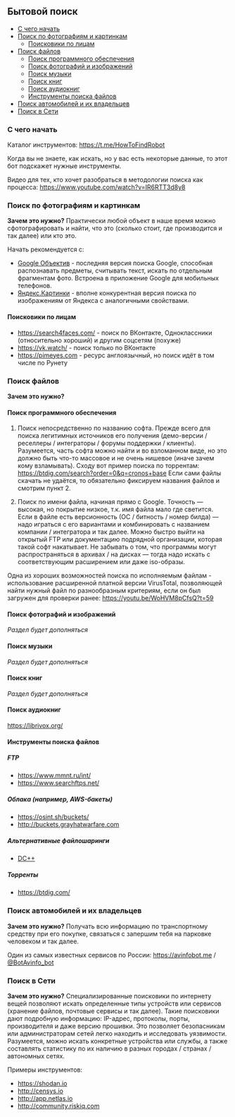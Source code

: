 ## Бытовой поиск

- [С чего начать](#с-чего-начать)
- [Поиск по фотографиям и картинкам](#поиск-по-фотографиям-и-картинкам)
  - [Поисковики по лицам](#поисковики-по-лицам)
- [Поиск файлов](#поиск-файлов)
  - [Поиск программного обеспечения](#поиск-программного-обеспечения)
  - [Поиск фотографий и изображений](#поиск-фотографий-и-изображений)
  - [Поиск музыки](#поиск-музыки)
  - [Поиск книг](#поиск-книг)
  - [Поиск аудиокниг](#поиск-аудиокниг)
  - [Инструменты поиска файлов](#инструменты-поиска-файлов)
- [Поиск автомобилей и их владельцев](#поиск-автомобилей-и-их-владельцев)
- [Поиск в Сети](#поиск-в-сети)

### С чего начать

Каталог инструментов: https://t.me/HowToFindRobot

Когда вы не знаете, как искать, но у вас есть некоторые данные, то этот бот подскажет нужные инструменты.  

Видео для тех, кто хочет разобраться в методологии поиска как процесса: https://www.youtube.com/watch?v=IR6RTT3d8y8

### Поиск по фотографиям и картинкам

**Зачем это нужно?** Практически любой объект в наше время можно сфотографировать и найти, что это (сколько стоит, где производится и так далее) или кто это. 

Начать рекомендуется с:
- [Google Объектив](https://lens.google/) - последняя версия поиска Google, способная распознавать предметы, считывать текст,
искать по отдельным фрагментам фото. Встроена в приложение Google для мобильных телефонов.
- [Яндекс.Картинки](https://yandex.ru/images/) - вполне конкурентная версия поиска по изображениям от Яндекса с аналогичными свойствами.

#### Поисковики по лицам

- https://search4faces.com/ - поиск по ВКонтакте, Одноклассники (относительно хороший) и другим соцсетям (похуже)
- https://vk.watch/ - поиск только по ВКонтакте
- https://pimeyes.com - ресурс англоязычный, но поиск идёт в том числе по Рунету

### Поиск файлов

**Зачем это нужно?** 

#### Поиск программного обеспечения

1. Поиск непосредственно по названию софта. Прежде всего для поиска легитимных источников его получения
(демо-версии / реселлеры / интеграторы / форумы поддержки / клиенты).
Разумеется, часть софта можно найти и во взломанном виде, но это должно быть что-то массовое и не очень нишевое (иначе зачем кому взламывать).
Сходу вот пример поиска по торрентам: https://btdig.com/search?order=0&q=cronos+base
Если сами файлы скачать не удаётся, то обязательно фиксируем названия файлов и смотрим пункт 2.

2. Поиск по имени файла, начиная прямо с Google. Точность — высокая, но покрытие низкое, т.к. имя файла мало где светится.
Если в файле есть версионность (ОС / битность / номер билда) — надо играться с его вариантами и комбинировать с названием компании / интегратора и так далее.
Можно быстро выйти на открытый FTP или документацию подрядной организации, которая такой софт накатывает. 
Не забывать о том, что программы могут распространяться в архивах / на дисках — тогда надо искать с соответствующим расширением или даже iso-образы.

Одна из хороших возможностей поиска по исполняемым файлам - использование расширенной платной версии VirusTotal, позволяющей найти нужный файл по разнообразным критериям, если он был загружен для проверки ранее: https://youtu.be/WoHVM8pCfsQ?t=59

#### Поиск фотографий и изображений

*Раздел будет дополняться*

#### Поиск музыки

*Раздел будет дополняться*

#### Поиск книг

*Раздел будет дополняться*

#### Поиск аудиокниг

https://librivox.org/

#### Инструменты поиска файлов

##### FTP 
- https://www.mmnt.ru/int/
- https://www.searchftps.net/

##### Облака (например, AWS-бакеты)
- https://osint.sh/buckets/
- http://buckets.grayhatwarfare.com

##### Альтернативные файлошаринги
- [DC++](https://dcplusplus.sourceforge.io/)

##### Торренты
- https://btdig.com/

### Поиск автомобилей и их владельцев

**Зачем это нужно?**
Получать всю информацию по транспортному средству при его покупке, связаться с запершим тебя на парковке человеком и так далее.

Один из самых известных сервисов по России: https://avinfobot.me / [@BotAvinfo_bot](https://t.me/BotAvinfo_bot)

### Поиск в Сети

**Зачем это нужно?**
Специализированные поисковики по интернету вещей позволяют искать определенные типы устройств или сервисов (хранение файлов, почтовые сервисы и так далее).
Такие поисковики дают подробную информацию: IP-адрес, протоколы, порты, производителя и даже версию прошивки.
Это позволяет безопасникам или администраторам сетей легко находить и исследовать уязвимости. Разумеется, можно искать конкретные устройства или службы, 
а также составлять статистику по их наличию в разных городах / странах / автономных сетях.

Примеры инструментов:
- https://shodan.io
- http://censys.io
- http://app.netlas.io
- http://community.riskiq.com
